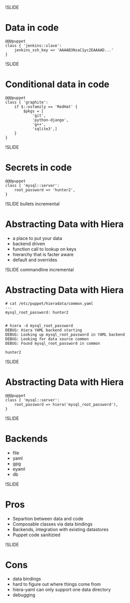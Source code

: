 !SLIDE

# Data in code

    @@@puppet
    class { 'jenkins::slave':
        jenkins_ssh_key => 'AAAAB3NzaC1yc2EAAAAD...'
    }

!SLIDE

# Conditional data in code

    @@@puppet
    class { 'graphite':
        if $::osfamily == 'RedHat' {
            $pkgs = [
                'git',
                'python-django',
                'g++',
                'sqlite3',]
        }
    }


!SLIDE

# Secrets in code

    @@@puppet
    class { 'mysql::server':
        root_password => 'hunter2',
    }


!SLIDE bullets incremental

# Abstracting Data with Hiera #

* a place to put your data
* backend driven
* function call to lookup on keys
* hierarchy that is facter aware
* default and overrides



!SLIDE commandline incremental


# Abstracting Data with Hiera #

    # cat /etc/puppet/hieradata/common.yaml 
    ---
    mysql_root_password: hunter2


    # hiera -d mysql_root_password
    DEBUG: Hiera YAML backend starting
    DEBUG: Looking up mysql_root_password in YAML backend
    DEBUG: Looking for data source common
    DEBUG: Found mysql_root_password in common

    hunter2



!SLIDE

# Abstracting Data with Hiera #

    @@@puppet
    class { 'mysql::server':
        root_password => hiera('mysql_root_password'),
    }


!SLIDE

# Backends #

* file
* yaml
* gpg
* eyaml
* db

!SLIDE

# Pros #

* Separtion between data and code
* Composable classes via data bindings
* Backends, integration with existing datastores
* Puppet code sanitizied

!SLIDE

# Cons #

* data bindings
* hard to figure out where things come from
* hiera-yaml can only support one data directory
* debugging

